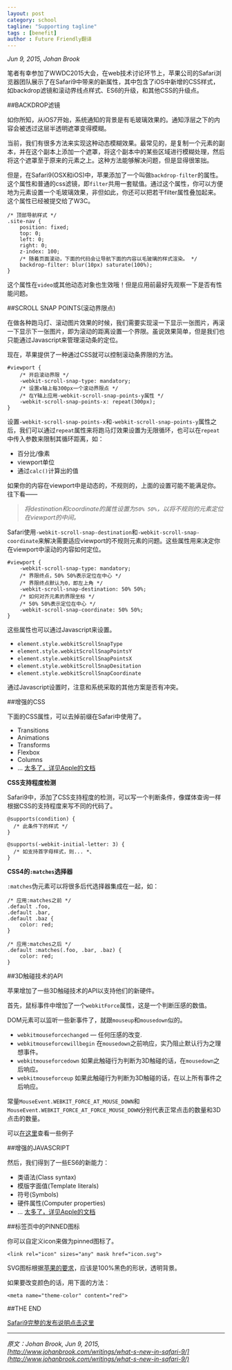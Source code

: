 ```yaml
---
layout: post
category: school
tagline: "Supporting tagline"
tags : [benefit]
author : Future Friendly翻译
---
```






*Jun 9, 2015, Johan Brook*

笔者有幸参加了WWDC2015大会，在web技术讨论环节上，苹果公司的Safari浏览器团队展示了在Safari9中带来的新属性，其中包含了iOS中新增的CSS样式，如backdrop滤镜和滚动界线点样式、ES6的升级，和其他CSS的升级点。

##BACKDROP滤镜

如你所知，从iOS7开始，系统通知的背景是有毛玻璃效果的。通知浮层之下的内容会被透过这层半透明遮罩变得模糊。

当前，我们有很多方法来实现这种动态模糊效果。最常见的，是复制一个元素的副本，并在这个副本上添加一个遮罩，将这个副本中的某些区域进行模糊处理，然后将这个遮罩至于原来的元素之上。这种方法能够解决问题，但是显得很笨拙。

但是，在Safari9(OSX和iOS)中，苹果添加了一个叫做`backdrop-filter`的属性。这个属性和普通的css滤镜，即`filter`共用一套赋值。通过这个属性，你可以方便地为元素设置一个毛玻璃效果，非但如此，你还可以把若干filter属性叠加起来。这个属性已经被提交给了W3C。


	/* 顶部导航样式 */
	.site-nav {
		position: fixed;
		top: 0;
		left: 0;
		right: 0;
		z-index: 100;
		/* 随着页面滚动，下面的代码会让导航下面的内容以毛玻璃的样式渲染。 */
		backdrop-filter: blur(10px) saturate(100%);
	}


这个属性在`video`或其他动态对象也生效哦！但是应用前最好先观察一下是否有性能问题。

##SCROLL SNAP POINTS(滚动界限点)

在做各种跑马灯、滚动图片效果的时候，我们需要实现滚一下显示一张图片，再滚一下显示下一张图片，即为滚动的距离设置一个界限。虽说效果简单，但是我们也只能通过Javascript来管理滚动条的定位。

现在，苹果提供了一种通过CSS就可以控制滚动条界限的方法。


	#viewport {
		/* 开启滚动界限 */
		-webkit-scroll-snap-type: mandatory;
		/* 设置x轴上每300px一个滚动界限点 */
		/* 在Y轴上应用-webkit-scroll-snap-points-y属性 */
		-webkit-scroll-snap-points-x: repeat(300px);
	}


设置`-webkit-scroll-snap-points-x`和`-webkit-scroll-snap-points-y`属性之后，我们可以通过`repeat`属性来将跑马灯效果设置为无限循环，也可以在`repeat`中传入参数来限制其循环距离，如：

- 百分比/像素
- viewport单位
- 通过`calc()`计算出的值

如果你的内容在viewport中是动态的，不规则的，上面的设置可能不能满足你。往下看——

> *将destination和coordinate的属性设置为`50% 50%`，以将不规则的元素定位在viewport的中间。*

Safari使用`-webkit-scroll-snap-destination`和`-webkit-scroll-snap-coordinate`来解决需要适应viewport的不规则元素的问题。这些属性用来决定你在viewport中滚动的内容如何定位。


	#viewport {
		-webkit-scroll-snap-type: mandatory;
		/* 界限终点，50% 50%表示定位在中心 */
		/* 界限终点默认为0，即左上角 */
		-webkit-scroll-snap-destination: 50% 50%;
		/* 如何对齐元素的界限坐标 */
		/* 50% 50%表示定位在中心 */
		-webkit-scroll-snap-coordinate: 50% 50%;
	}


这些属性也可以通过Javascript来设置。

- `element.style.webkitScrollSnapType`
- `element.style.webkitScrollSnapPointsY`
- `element.style.webkitScrollSnapPointsX`
- `element.style.webkitScrollSnapDesitation`
- `element.style.webkitScrollSnapCoordinate`

通过Javascript设置时，注意和系统采取的其他方案是否有冲突。

##增强的CSS

下面的CSS属性，可以去掉前缀在Safari中使用了。

- Transitions
- Animations
- Transforms
- Flexbox
- Columns
- … [太多了，详见Apple的文档](https://developer.apple.com/library/prerelease/mac/releasenotes/General/WhatsNewInSafari/Articles/Safari_9.html#//apple_ref/doc/uid/TP40014305-CH9-SW28)

**CSS支持程度检测**

Safari9中，添加了CSS支持程度的检测，可以写一个判断条件，像媒体查询一样根据CSS的支持程度来写不同的代码了。


	@supports(condition) {
	  /* 此条件下的样式 */
	}

	@supports(-webkit-initial-letter: 3) {
	  /* 如支持首字母样式，则... *、
	}


**CSS4的`:matches`选择器**

`:matches`伪元素可以将很多后代选择器集成在一起，如：


	/* 应用:matches之前 */
	.default .foo,
	.default .bar,
	.default .baz {
		color: red;
	}

	/* 应用:matches之后 */
	.default :matches(.foo, .bar, .baz) {
		color: red;
	}


##3D触碰技术的API

苹果增加了一些3D触碰技术的API以支持他们的新硬件。

首先，鼠标事件中增加了一个`webkitForce`属性，这是一个判断压感的数值。

DOM元素可以监听一些新事件了，就跟`mouseup`和`mousedown`似的。

- `webkitmouseforcechanged` — 任何压感的改变.
- `webkitmouseforcewillbegin` 在`mousedown`之前响应，实乃阻止默认行为之理想事件。
- `webkitmouseforcedown` 如果此触碰行为判断为3D触碰的话，在`mousedown`之后响应。
- `webkitmouseforceup` 如果此触碰行为判断为3D触碰的话，在以上所有事件之后响应。

常量`MouseEvent.WEBKIT_FORCE_AT_MOUSE_DOWN`和`MouseEvent.WEBKIT_FORCE_AT_FORCE_MOUSE_DOWN`分别代表正常点击的数量和3D点击的数量。

可以[在这里](https://developer.apple.com/library/prerelease/mac/samplecode/WebKitPhotoBrowser/Listings/scripts_new_scripts_js.html#//apple_ref/doc/uid/TP40016150-scripts_new_scripts_js-DontLinkElementID_9)查看一些例子

##增强的JAVASCRIPT

然后，我们得到了一些ES6的新能力：

- 类语法(Class syntax)
- 模版字面值(Template literals)
- 符号(Symbols)
- 硬件属性(Computer properties)
- …  [太多了，详见Apple的文档](https://developer.apple.com/library/prerelease/mac/releasenotes/General/WhatsNewInSafari/Articles/Safari_9.html#//apple_ref/doc/uid/TP40014305-CH9-SW27)

##标签页中的PINNED图标

你可以自定义icon来做为pinned图标了。


	<link rel="icon" sizes="any" mask href="icon.svg">


SVG图标根据[苹果的要求](https://developer.apple.com/library/prerelease/mac/releasenotes/General/WhatsNewInSafari/Articles/Safari_9.html#//apple_ref/doc/uid/TP40014305-CH9-SW20)，应该是100%黑色的形状，透明背景。

如果要改变颜色的话，用下面的方法：


	<meta name="theme-color" content="red">


##THE END

[Safari9完整的发布说明点击这里](https://developer.apple.com/library/mac/releasenotes/General/WhatsNewInSafari/Introduction/Introduction.html#//apple_ref/doc/uid/TP40014305-CH1-SW1)


----------


*原文：Johan Brook, Jun 9, 2015, [http://www.johanbrook.com/writings/what-s-new-in-safari-9/](http://www.johanbrook.com/writings/what-s-new-in-safari-9/)*